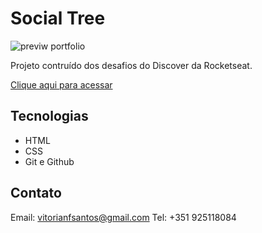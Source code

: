 # Social Tree

![previw portfolio](https://user-images.githubusercontent.com/113269524/211428599-f21ebd22-b0e1-4d0f-bf5c-dfedd8cf7a0f.png)

Projeto contruído dos desafios do Discover da Rocketseat. 

[Clique aqui para acessar](https://v1fonseca911.github.io/social-tree/)


## Tecnologias

- HTML
- CSS
- Git e Github

## Contato

Email: vitorianfsantos@gmail.com
Tel: +351 925118084
